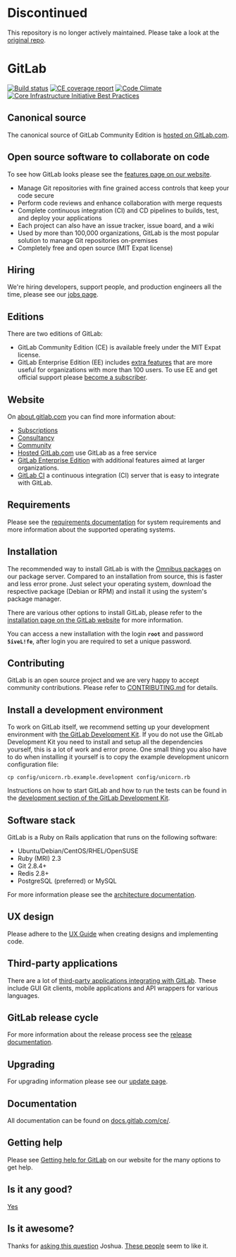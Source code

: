 Discontinued
============
This repository is no longer actively maintained. Please take a look at the [original repo](https://github.com/gitlabhq/gitlabhq).

# GitLab

[![Build status](https://gitlab.com/gitlab-org/gitlab-ce/badges/master/build.svg)](https://gitlab.com/gitlab-org/gitlab-ce/commits/master)
[![CE coverage report](https://gitlab.com/gitlab-org/gitlab-ce/badges/master/coverage.svg?job=coverage)](https://gitlab-org.gitlab.io/gitlab-ce/coverage-ruby)
[![Code Climate](https://codeclimate.com/github/gitlabhq/gitlabhq.svg)](https://codeclimate.com/github/gitlabhq/gitlabhq)
[![Core Infrastructure Initiative Best Practices](https://bestpractices.coreinfrastructure.org/projects/42/badge)](https://bestpractices.coreinfrastructure.org/projects/42)

## Canonical source

The canonical source of GitLab Community Edition is [hosted on GitLab.com](https://gitlab.com/gitlab-org/gitlab-ce/).

## Open source software to collaborate on code

To see how GitLab looks please see the [features page on our website](https://about.gitlab.com/features/).

- Manage Git repositories with fine grained access controls that keep your code secure
- Perform code reviews and enhance collaboration with merge requests
- Complete continuous integration (CI) and CD pipelines to builds, test, and deploy your applications
- Each project can also have an issue tracker, issue board, and a wiki
- Used by more than 100,000 organizations, GitLab is the most popular solution to manage Git repositories on-premises
- Completely free and open source (MIT Expat license)

## Hiring

We're hiring developers, support people, and production engineers all the time, please see our [jobs page](https://about.gitlab.com/jobs/).

## Editions

There are two editions of GitLab:

- GitLab Community Edition (CE) is available freely under the MIT Expat license.
- GitLab Enterprise Edition (EE) includes [extra features](https://about.gitlab.com/features/#compare) that are more useful for organizations with more than 100 users. To use EE and get official support please [become a subscriber](https://about.gitlab.com/pricing/).

## Website

On [about.gitlab.com](https://about.gitlab.com/) you can find more information about:

- [Subscriptions](https://about.gitlab.com/pricing/)
- [Consultancy](https://about.gitlab.com/consultancy/)
- [Community](https://about.gitlab.com/community/)
- [Hosted GitLab.com](https://about.gitlab.com/gitlab-com/) use GitLab as a free service
- [GitLab Enterprise Edition](https://about.gitlab.com/features/#enterprise) with additional features aimed at larger organizations.
- [GitLab CI](https://about.gitlab.com/gitlab-ci/) a continuous integration (CI) server that is easy to integrate with GitLab.

## Requirements

Please see the [requirements documentation](doc/install/requirements.md) for system requirements and more information about the supported operating systems.

## Installation

The recommended way to install GitLab is with the [Omnibus packages](https://about.gitlab.com/downloads/) on our package server.
Compared to an installation from source, this is faster and less error prone.
Just select your operating system, download the respective package (Debian or RPM) and install it using the system's package manager.

There are various other options to install GitLab, please refer to the [installation page on the GitLab website](https://about.gitlab.com/installation/) for more information.

You can access a new installation with the login **`root`** and password **`5iveL!fe`**, after login you are required to set a unique password.

## Contributing

GitLab is an open source project and we are very happy to accept community contributions. Please refer to [CONTRIBUTING.md](/CONTRIBUTING.md) for details.

## Install a development environment

To work on GitLab itself, we recommend setting up your development environment with [the GitLab Development Kit](https://gitlab.com/gitlab-org/gitlab-development-kit).
If you do not use the GitLab Development Kit you need to install and setup all the dependencies yourself, this is a lot of work and error prone.
One small thing you also have to do when installing it yourself is to copy the example development unicorn configuration file:

    cp config/unicorn.rb.example.development config/unicorn.rb

Instructions on how to start GitLab and how to run the tests can be found in the [development section of the GitLab Development Kit](https://gitlab.com/gitlab-org/gitlab-development-kit#development).

## Software stack

GitLab is a Ruby on Rails application that runs on the following software:

- Ubuntu/Debian/CentOS/RHEL/OpenSUSE
- Ruby (MRI) 2.3
- Git 2.8.4+
- Redis 2.8+
- PostgreSQL (preferred) or MySQL

For more information please see the [architecture documentation](https://docs.gitlab.com/ce/development/architecture.html).

## UX design

Please adhere to the [UX Guide](doc/development/ux_guide/index.md) when creating designs and implementing code.

## Third-party applications

There are a lot of [third-party applications integrating with GitLab](https://about.gitlab.com/applications/). These include GUI Git clients, mobile applications and API wrappers for various languages.

## GitLab release cycle

For more information about the release process see the [release documentation](https://gitlab.com/gitlab-org/release-tools/blob/master/README.md).

## Upgrading

For upgrading information please see our [update page](https://about.gitlab.com/update/).

## Documentation

All documentation can be found on [docs.gitlab.com/ce/](https://docs.gitlab.com/ce/).

## Getting help

Please see [Getting help for GitLab](https://about.gitlab.com/getting-help/) on our website for the many options to get help.

## Is it any good?

[Yes](https://news.ycombinator.com/item?id=3067434)

## Is it awesome?

Thanks for [asking this question](https://twitter.com/supersloth/status/489462789384056832) Joshua.
[These people](https://twitter.com/gitlab/likes) seem to like it.
